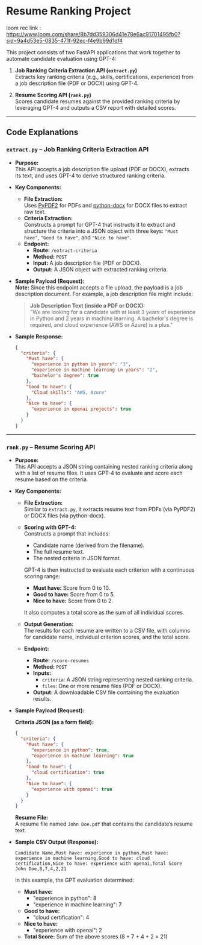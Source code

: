 # Resume Ranking Project

loom rec link : https://www.loom.com/share/8b7dd359306d41e78e6ac91701495fb0?sid=9a4d53e5-0835-471f-92ec-f4e9b99d1df4

This project consists of two FastAPI applications that work together to automate candidate evaluation using GPT-4:

1. **Job Ranking Criteria Extraction API (`extract.py`)**  
   Extracts key ranking criteria (e.g., skills, certifications, experience) from a job description file (PDF or DOCX) using GPT-4.

2. **Resume Scoring API (`rank.py`)**  
   Scores candidate resumes against the provided ranking criteria by leveraging GPT-4 and outputs a CSV report with detailed scores.

---

## Code Explanations

### `extract.py` – Job Ranking Criteria Extraction API

- **Purpose:**  
  This API accepts a job description file upload (PDF or DOCX), extracts its text, and uses GPT-4 to derive structured ranking criteria.

- **Key Components:**
  - **File Extraction:**  
    Uses [PyPDF2](https://pypi.org/project/PyPDF2/) for PDFs and [python-docx](https://pypi.org/project/python-docx/) for DOCX files to extract raw text.
  - **Criteria Extraction:**  
    Constructs a prompt for GPT-4 that instructs it to extract and structure the criteria into a JSON object with three keys: `"Must have"`, `"Good to have"`, and `"Nice to have"`.
  - **Endpoint:**  
    - **Route:** `/extract-criteria`  
    - **Method:** `POST`  
    - **Input:** A job description file (PDF or DOCX).  
    - **Output:** A JSON object with extracted ranking criteria.

- **Sample Payload (Request):**  
  **Note:** Since this endpoint accepts a file upload, the payload is a job description document. For example, a job description file might include:
  > **Job Description Text (inside a PDF or DOCX):**  
  > "We are looking for a candidate with at least 3 years of experience in Python and 2 years in machine learning. A bachelor's degree is required, and cloud experience (AWS or Azure) is a plus."

- **Sample Response:**  

  ```json
  {
    "criteria": {
      "Must have": {
        "experience in python in years": "3",
        "experience in machine learning in years": "2",
        "bachelor's degree": true
      },
      "Good to have": {
        "Cloud skills": "AWS, Azure"
      },
      "Nice to have": {
        "experience in openai projects": true
      }
    }
  }
  ```

---

### `rank.py` – Resume Scoring API

- **Purpose:**  
  This API accepts a JSON string containing nested ranking criteria along with a list of resume files. It uses GPT-4 to evaluate and score each resume based on the criteria.

- **Key Components:**
  - **File Extraction:**  
    Similar to `extract.py`, it extracts resume text from PDFs (via PyPDF2) or DOCX files (via python-docx).
  - **Scoring with GPT-4:**  
    Constructs a prompt that includes:
    - Candidate name (derived from the filename).
    - The full resume text.
    - The nested criteria in JSON format.
    
    GPT-4 is then instructed to evaluate each criterion with a continuous scoring range:
    - **Must have:** Score from 0 to 10.
    - **Good to have:** Score from 0 to 5.
    - **Nice to have:** Score from 0 to 2.
    
    It also computes a total score as the sum of all individual scores.
  - **Output Generation:**  
    The results for each resume are written to a CSV file, with columns for candidate name, individual criterion scores, and the total score.
  - **Endpoint:**  
    - **Route:** `/score-resumes`  
    - **Method:** `POST`  
    - **Inputs:**  
      - `criteria`: A JSON string representing nested ranking criteria.
      - `files`: One or more resume files (PDF or DOCX).
    - **Output:** A downloadable CSV file containing the evaluation results.

- **Sample Payload (Request):**  

  **Criteria JSON (as a form field):**

  ```json
  {
    "criteria": {
      "Must have": {
        "experience in python": true,
        "experience in machine learning": true
      },
      "Good to have": {
        "cloud certification": true
      },
      "Nice to have": {
        "experience with openai": true
      }
    }
  }
  ```

  **Resume File:**  
  A resume file named `John Doe.pdf` that contains the candidate’s resume text.

- **Sample CSV Output (Response):**

  ```csv
  Candidate Name,Must have: experience in python,Must have: experience in machine learning,Good to have: cloud certification,Nice to have: experience with openai,Total Score
  John Doe,8,7,4,2,21
  ```

  In this example, the GPT evaluation determined:
  - **Must have:**  
    - "experience in python": 8  
    - "experience in machine learning": 7  
  - **Good to have:**  
    - "cloud certification": 4  
  - **Nice to have:**  
    - "experience with openai": 2  
  - **Total Score:** Sum of the above scores (8 + 7 + 4 + 2 = 21)
